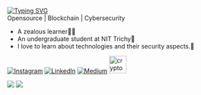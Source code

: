 [![Typing SVG](https://readme-typing-svg.demolab.com?font=Lato&size=32&pause=500&vCenter=true&&width=600&height=100&lines=Hello+World+!!!;I'm+Santhosh+Murugaiah)](https://git.io/typing-svg)<br/>
Opensource | Blockchain | Cybersecurity
- A zealous learner🧑‍💻
- An undergraduate student at NIT Trichy🎒
- I love to learn about technologies and their security aspects.🔐

[![Instagram](https://img.shields.io/badge/Instagram-%23E4405F.svg?logo=Instagram&logoColor=white)](https://instagram.com/santhosh_m_3) [![LinkedIn](https://img.shields.io/badge/LinkedIn-%230077B5.svg?logo=linkedin&logoColor=white)](https://linkedin.com/in/santhosh-m-041689217) [![Medium](https://img.shields.io/badge/Medium-12100E?logo=medium&logoColor=white)](https://medium.com/@santhosh_m)  [<img src='https://cryptohack.org/static/img/main.png' height=40 alt="cryptohack">](https://cryptohack.org/user/santhoshm03/)

![](https://github-readme-stats.vercel.app/api?username=SANTHOSH17-DOT&theme=default&hide_border=false&include_all_commits=true&count_private=true)
![](https://github-readme-stats.vercel.app/api/top-langs/?username=SANTHOSH17-DOT&theme=default&hide_border=false&include_all_commits=true&count_private=true&layout=compact&langs_count=10)
